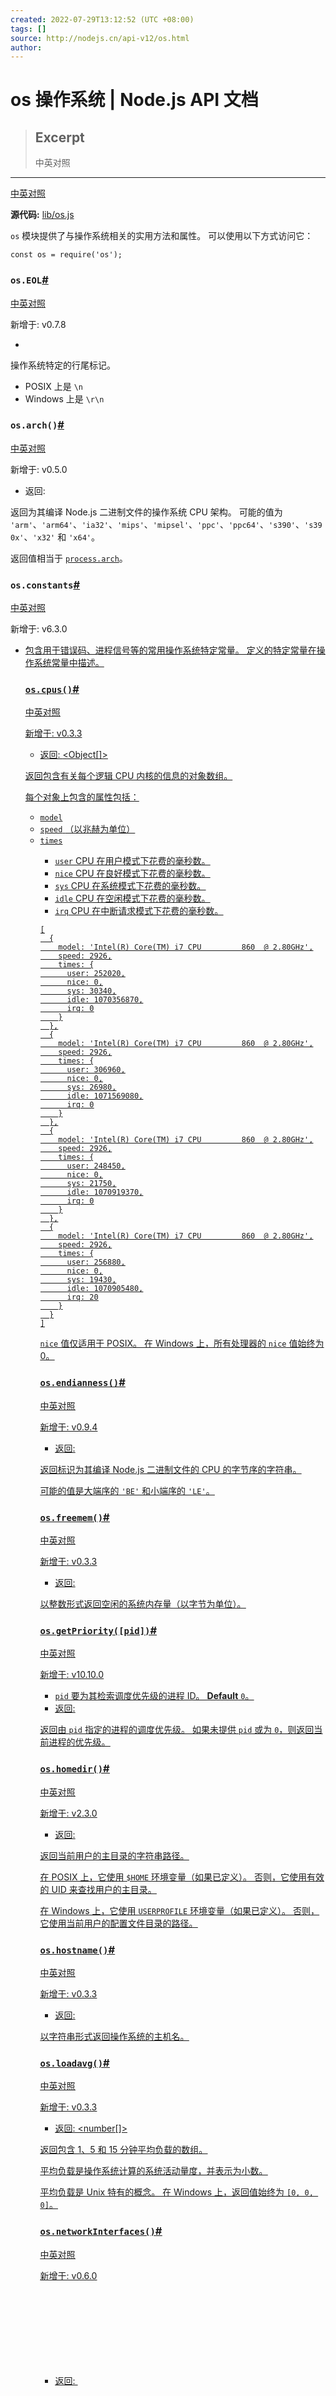 ```yaml
---
created: 2022-07-29T13:12:52 (UTC +08:00)
tags: []
source: http://nodejs.cn/api-v12/os.html
author: 
---
```


# os 操作系统 | Node.js API 文档

> ## Excerpt
> 中英对照

---
[中英对照](http://nodejs.cn/api-v12/os/os.html)

**源代码:** [lib/os.js](https://github.com/nodejs/node/blob/v12.22.12/lib/os.js)

`os` 模块提供了与操作系统相关的实用方法和属性。 可以使用以下方式访问它：

```
const os = require('os');
```

### `os.EOL`[#](http://nodejs.cn/api-v12/os.html#oseol)

[中英对照](http://nodejs.cn/api-v12/os/os_eol.html)

新增于: v0.7.8

-   [<string>](http://url.nodejs.cn/9Tw2bK)

操作系统特定的行尾标记。

-   POSIX 上是 `\n`
-   Windows 上是 `\r\n`

### `os.arch()`[#](http://nodejs.cn/api-v12/os.html#osarch)

[中英对照](http://nodejs.cn/api-v12/os/os_arch.html)

新增于: v0.5.0

-   返回: [<string>](http://url.nodejs.cn/9Tw2bK)

返回为其编译 Node.js 二进制文件的操作系统 CPU 架构。 可能的值为 `'arm'`、`'arm64'`、`'ia32'`、`'mips'`、`'mipsel'`、`'ppc'`、`'ppc64'`、`'s390'`、`'s390x'`、`'x32'` 和 `'x64'`。

返回值相当于 [`process.arch`](http://nodejs.cn/api-v12/process.html#process_process_arch)。

### `os.constants`[#](http://nodejs.cn/api-v12/os.html#osconstants)

[中英对照](http://nodejs.cn/api-v12/os/os_constants.html)

新增于: v6.3.0

-   [<Object>](http://url.nodejs.cn/jzn6Ao)

包含用于错误码、进程信号等的常用操作系统特定常量。 定义的特定常量在[操作系统常量](http://nodejs.cn/api-v12/os.html#os_os_constants_1)中描述。

### `os.cpus()`[#](http://nodejs.cn/api-v12/os.html#oscpus)

[中英对照](http://nodejs.cn/api-v12/os/os_cpus.html)

新增于: v0.3.3

-   返回: [<Object\[\]>](http://url.nodejs.cn/jzn6Ao)

返回包含有关每个逻辑 CPU 内核的信息的对象数组。

每个对象上包含的属性包括：

-   `model` [<string>](http://url.nodejs.cn/9Tw2bK)
-   `speed` [<number>](http://url.nodejs.cn/SXbo1v) （以兆赫为单位）
-   `times` [<Object>](http://url.nodejs.cn/jzn6Ao)
    -   `user` [<number>](http://url.nodejs.cn/SXbo1v) CPU 在用户模式下花费的毫秒数。
    -   `nice` [<number>](http://url.nodejs.cn/SXbo1v) CPU 在良好模式下花费的毫秒数。
    -   `sys` [<number>](http://url.nodejs.cn/SXbo1v) CPU 在系统模式下花费的毫秒数。
    -   `idle` [<number>](http://url.nodejs.cn/SXbo1v) CPU 在空闲模式下花费的毫秒数。
    -   `irq` [<number>](http://url.nodejs.cn/SXbo1v) CPU 在中断请求模式下花费的毫秒数。

```
[
  {
    model: 'Intel(R) Core(TM) i7 CPU         860  @ 2.80GHz',
    speed: 2926,
    times: {
      user: 252020,
      nice: 0,
      sys: 30340,
      idle: 1070356870,
      irq: 0
    }
  },
  {
    model: 'Intel(R) Core(TM) i7 CPU         860  @ 2.80GHz',
    speed: 2926,
    times: {
      user: 306960,
      nice: 0,
      sys: 26980,
      idle: 1071569080,
      irq: 0
    }
  },
  {
    model: 'Intel(R) Core(TM) i7 CPU         860  @ 2.80GHz',
    speed: 2926,
    times: {
      user: 248450,
      nice: 0,
      sys: 21750,
      idle: 1070919370,
      irq: 0
    }
  },
  {
    model: 'Intel(R) Core(TM) i7 CPU         860  @ 2.80GHz',
    speed: 2926,
    times: {
      user: 256880,
      nice: 0,
      sys: 19430,
      idle: 1070905480,
      irq: 20
    }
  }
]
```

`nice` 值仅适用于 POSIX。 在 Windows 上，所有处理器的 `nice` 值始终为 0。

### `os.endianness()`[#](http://nodejs.cn/api-v12/os.html#osendianness)

[中英对照](http://nodejs.cn/api-v12/os/os_endianness.html)

新增于: v0.9.4

-   返回: [<string>](http://url.nodejs.cn/9Tw2bK)

返回标识为其编译 Node.js 二进制文件的 CPU 的字节序的字符串。

可能的值是大端序的 `'BE'` 和小端序的 `'LE'`。

### `os.freemem()`[#](http://nodejs.cn/api-v12/os.html#osfreemem)

[中英对照](http://nodejs.cn/api-v12/os/os_freemem.html)

新增于: v0.3.3

-   返回: [<integer>](http://url.nodejs.cn/SXbo1v)

以整数形式返回空闲的系统内存量（以字节为单位）。

### `os.getPriority([pid])`[#](http://nodejs.cn/api-v12/os.html#osgetprioritypid)

[中英对照](http://nodejs.cn/api-v12/os/os_getpriority_pid.html)

新增于: v10.10.0

-   `pid` [<integer>](http://url.nodejs.cn/SXbo1v) 要为其检索调度优先级的进程 ID。 **Default** `0`。
-   返回: [<integer>](http://url.nodejs.cn/SXbo1v)

返回由 `pid` 指定的进程的调度优先级。 如果未提供 `pid` 或为 `0`，则返回当前进程的优先级。

### `os.homedir()`[#](http://nodejs.cn/api-v12/os.html#oshomedir)

[中英对照](http://nodejs.cn/api-v12/os/os_homedir.html)

新增于: v2.3.0

-   返回: [<string>](http://url.nodejs.cn/9Tw2bK)

返回当前用户的主目录的字符串路径。

在 POSIX 上，它使用 `$HOME` 环境变量（如果已定义）。 否则，它使用[有效的 UID](http://url.nodejs.cn/qnvwQK) 来查找用户的主目录。

在 Windows 上，它使用 `USERPROFILE` 环境变量（如果已定义）。 否则，它使用当前用户的配置文件目录的路径。

### `os.hostname()`[#](http://nodejs.cn/api-v12/os.html#oshostname)

[中英对照](http://nodejs.cn/api-v12/os/os_hostname.html)

新增于: v0.3.3

-   返回: [<string>](http://url.nodejs.cn/9Tw2bK)

以字符串形式返回操作系统的主机名。

### `os.loadavg()`[#](http://nodejs.cn/api-v12/os.html#osloadavg)

[中英对照](http://nodejs.cn/api-v12/os/os_loadavg.html)

新增于: v0.3.3

-   返回: [<number\[\]>](http://url.nodejs.cn/SXbo1v)

返回包含 1、5 和 15 分钟平均负载的数组。

平均负载是操作系统计算的系统活动量度，并表示为小数。

平均负载是 Unix 特有的概念。 在 Windows 上，返回值始终为 `[0, 0, 0]`。

### `os.networkInterfaces()`[#](http://nodejs.cn/api-v12/os.html#osnetworkinterfaces)

[中英对照](http://nodejs.cn/api-v12/os/os_networkinterfaces.html)

新增于: v0.6.0

-   返回: [<Object>](http://url.nodejs.cn/jzn6Ao)

返回包含已分配网络地址的网络接口的对象。

返回对象上的每个键都标识一个网络接口。 关联的值是每个对象描述一个分配的网络地址的对象数组。

分配的网络地址对象上可用的属性包括：

-   `address` [<string>](http://url.nodejs.cn/9Tw2bK) 分配的 IPv4 或 IPv6 地址
-   `netmask` [<string>](http://url.nodejs.cn/9Tw2bK) IPv4 或 IPv6 网络掩码
-   `family` [<string>](http://url.nodejs.cn/9Tw2bK) `IPv4` 或 `IPv6`
-   `mac` [<string>](http://url.nodejs.cn/9Tw2bK) 网络接口的 MAC 地址
-   `internal` [<boolean>](http://url.nodejs.cn/jFbvuT) 如果网络接口是不能远程访问的环回或类似接口，则为 `true`；否则为 `false`
-   `scopeid` [<number>](http://url.nodejs.cn/SXbo1v) 数字的 IPv6 范围 ID（仅在 `family` 为 `IPv6` 时指定）
-   `cidr` [<string>](http://url.nodejs.cn/9Tw2bK) 使用 CIDR 表示法的路由前缀分配的 IPv4 或 IPv6 地址。 如果 `netmask` 无效，则此属性设置为 `null`。

```
{
  lo: [
    {
      address: '127.0.0.1',
      netmask: '255.0.0.0',
      family: 'IPv4',
      mac: '00:00:00:00:00:00',
      internal: true,
      cidr: '127.0.0.1/8'
    },
    {
      address: '::1',
      netmask: 'ffff:ffff:ffff:ffff:ffff:ffff:ffff:ffff',
      family: 'IPv6',
      mac: '00:00:00:00:00:00',
      scopeid: 0,
      internal: true,
      cidr: '::1/128'
    }
  ],
  eth0: [
    {
      address: '192.168.1.108',
      netmask: '255.255.255.0',
      family: 'IPv4',
      mac: '01:02:03:0a:0b:0c',
      internal: false,
      cidr: '192.168.1.108/24'
    },
    {
      address: 'fe80::a00:27ff:fe4e:66a1',
      netmask: 'ffff:ffff:ffff:ffff::',
      family: 'IPv6',
      mac: '01:02:03:0a:0b:0c',
      scopeid: 1,
      internal: false,
      cidr: 'fe80::a00:27ff:fe4e:66a1/64'
    }
  ]
}
```

### `os.platform()`[#](http://nodejs.cn/api-v12/os.html#osplatform)

[中英对照](http://nodejs.cn/api-v12/os/os_platform.html)

新增于: v0.5.0

-   返回: [<string>](http://url.nodejs.cn/9Tw2bK)

返回标识操作系统平台的字符串。 该值在编译时设置。 可能的值为 `'aix'`、`'darwin'`、`'freebsd'`、`'linux'`、`'openbsd'`、`'sunos'` 和 `'win32'`。

返回值相当于 [`process.platform`](http://nodejs.cn/api-v12/process.html#process_process_platform)。

如果 Node.js 是在安卓操作系统上构建的，则也可能返回值 `'android'`。 [安卓支持是实验的](http://url.nodejs.cn/4Wkt3D)。

### `os.release()`[#](http://nodejs.cn/api-v12/os.html#osrelease)

[中英对照](http://nodejs.cn/api-v12/os/os_release.html)

新增于: v0.3.3

-   返回: [<string>](http://url.nodejs.cn/9Tw2bK)

以字符串形式返回操作系统。

在 POSIX 系统上，操作系统版本是通过调用 [`uname(3)`](http://url.nodejs.cn/JL5KHm) 来确定的。 在 Windows 上，使用 `GetVersionExW()`。 有关更多信息，请参阅 [https://en.wikipedia.org/wiki/Uname#Examples](https://en.wikipedia.org/wiki/Uname#Examples)。

### `os.setPriority([pid, ]priority)`[#](http://nodejs.cn/api-v12/os.html#ossetprioritypid-priority)

[中英对照](http://nodejs.cn/api-v12/os/os_setpriority_pid_priority.html)

新增于: v10.10.0

-   `pid` [<integer>](http://url.nodejs.cn/SXbo1v) 要为其设置调度优先级的进程 ID。 **Default** `0`。
-   `priority` [<integer>](http://url.nodejs.cn/SXbo1v) 分配给进程的调度优先级。

尝试为 `pid` 指定的进程设置调度优先级。 如果未提供 `pid` 或为 `0`，则使用当前进程的进程 ID。

`priority` 输入必须是 `-20`（高优先级）和 `19`（低优先级）之间的整数。 由于 Unix 优先级和 Windows 优先级之间的差异，`priority` 映射到 `os.constants.priority` 中的六个优先级常量之一。 当检索进程优先级时，此范围映射可能会导致返回值在 Windows 上略有不同。 为避免混淆，请将 `priority` 设置为优先级常量之一。

在 Windows 上，将优先级设置为 `PRIORITY_HIGHEST` 需要提升用户权限。 否则设置的优先级将被静默地降低到 `PRIORITY_HIGH`。

### `os.tmpdir()`[#](http://nodejs.cn/api-v12/os.html#ostmpdir)

[中英对照](http://nodejs.cn/api-v12/os/os_tmpdir.html)

-   返回: [<string>](http://url.nodejs.cn/9Tw2bK)

以字符串形式返回操作系统默认的临时文件的目录。

### `os.totalmem()`[#](http://nodejs.cn/api-v12/os.html#ostotalmem)

[中英对照](http://nodejs.cn/api-v12/os/os_totalmem.html)

新增于: v0.3.3

-   返回: [<integer>](http://url.nodejs.cn/SXbo1v)

以整数形式返回系统内存总量（以字节为单位）。

### `os.type()`[#](http://nodejs.cn/api-v12/os.html#ostype)

[中英对照](http://nodejs.cn/api-v12/os/os_type.html)

新增于: v0.3.3

-   返回: [<string>](http://url.nodejs.cn/9Tw2bK)

返回 [`uname(3)`](http://url.nodejs.cn/JL5KHm) 返回的操作系统名称。 例如，它在 Linux 上返回 `'Linux'`，在 macOS 上返回 `'Darwin'`，在 Windows 上返回 `'Windows_NT'`。

有关在各种操作系统上运行 [`uname(3)`](http://url.nodejs.cn/JL5KHm) 的输出的其他信息，请参阅 [https://en.wikipedia.org/wiki/Uname#Examples](https://en.wikipedia.org/wiki/Uname#Examples)。

### `os.uptime()`[#](http://nodejs.cn/api-v12/os.html#osuptime)

[中英对照](http://nodejs.cn/api-v12/os/os_uptime.html)

-   返回: [<integer>](http://url.nodejs.cn/SXbo1v)

以秒为单位返回系统正常运行时间。

### `os.userInfo([options])`[#](http://nodejs.cn/api-v12/os.html#osuserinfooptions)

[中英对照](http://nodejs.cn/api-v12/os/os_userinfo_options.html)

新增于: v6.0.0

-   `options` [<Object>](http://url.nodejs.cn/jzn6Ao)
    -   `encoding` [<string>](http://url.nodejs.cn/9Tw2bK) 用于解释结果字符串的字符编码。 如果 `encoding` 设置为 `'buffer'`，则 `username`、`shell` 和 `homedir` 的值将是 `Buffer` 实例。 **默认值:** `'utf8'`。
-   返回: [<Object>](http://url.nodejs.cn/jzn6Ao)

返回有关当前有效用户的信息。 在 POSIX 平台上，这通常是密码文件的子集。 返回的对象包括 `username`、`uid`、`gid`、`shell` 和 `homedir`。 在 Windows 上，`uid` 和 `gid` 字段是 `-1`，而 `shell` 是 `null`。

`os.userInfo()` 返回的 `homedir` 的值由操作系统提供。 这与 `os.homedir()` 的结果不同，后者在回退到操作系统响应之前查询主目录的环境变量。

如果用户没有 `username` 或 `homedir`，则抛出 [`SystemError`](http://nodejs.cn/api-v12/errors.html#errors_class_systemerror)。

### `os.version()`[#](http://nodejs.cn/api-v12/os.html#osversion)

[中英对照](http://nodejs.cn/api-v12/os/os_version.html)

新增于: v12.17.0

-   返回 [<string>](http://url.nodejs.cn/9Tw2bK)

返回标识内核版本的字符串。

在 POSIX 系统上，操作系统版本是通过调用 [`uname(3)`](http://url.nodejs.cn/JL5KHm) 来确定的。 在 Windows 上，使用 `RtlGetVersion()`，如果不可用，则将使用 `GetVersionExW()`。 有关更多信息，请参阅 [https://en.wikipedia.org/wiki/Uname#Examples](https://en.wikipedia.org/wiki/Uname#Examples)。

### 操作系统常量[#](http://nodejs.cn/api-v12/os.html#os-constants)

[中英对照](http://nodejs.cn/api-v12/os/os_constants_1.html)

以下常量由 `os.constants` 导出。

并非所有常量都适用于每个操作系统。

#### 信号常量[#](http://nodejs.cn/api-v12/os.html#signal-constants)

[中英对照](http://nodejs.cn/api-v12/os/signal_constants.html)

以下信号常量由 `os.constants.signals` 导出。

| 常量 | 描述 |
| --- | --- |
| `SIGHUP` | 发送以指示控制终端何时关闭或父进程退出。 |
| `SIGINT` |  |
| `SIGQUIT` | 发送以指示用户何时希望终止进程并执行核心转储。 |
| `SIGILL` | 发送给进程以通知其已尝试执行非法、格式错误、未知、或特权指令。 |
| `SIGTRAP` | 发生异常时发送给进程。 |
| `SIGABRT` | 发送给进程以请求其中止。 |
| `SIGIOT` | `SIGABRT` 的同义词 |
| `SIGBUS` | 发送给进程以通知其已导致总线错误。 |
| `SIGFPE` | 发送给进程以通知其执行了非法的算术运算。 |
| `SIGKILL` | 发送给进程以立即终止其。 |
| `SIGUSR1` `SIGUSR2` | 发送给进程以识别用户定义的条件。 |
| `SIGSEGV` | 发送给进程以通知分段错误。 |
| `SIGPIPE` | 当进程尝试写入断开的管道时发送给进程。 |
| `SIGALRM` | 当系统定时器结束时发送给进程。 |
| `SIGTERM` | 发送给进程以请求终止。 |
| `SIGCHLD` | 当子进程终止时发送给进程。 |
| `SIGSTKFLT` | 发送给进程以指示协处理器上的堆栈错误。 |
| `SIGCONT` | 发送以指示操作系统继续暂停的进程。 |
| `SIGSTOP` | 发送以指示操作系统停止进程。 |
| `SIGTSTP` | 发送给进程以请求停止。 |
| `SIGBREAK` | 发送以指示用户何时希望中断进程。 |
| `SIGTTIN` | 在后台从终端读取时发送给进程。 |
| `SIGTTOU` | 在后台写入终端时发送给进程。 |
| `SIGURG` | 当套接字有紧急数据要读取时发送给进程。 |
| `SIGXCPU` | 当进程超过其 CPU 使用限制时发送给进程。 |
| `SIGXFSZ` | 当文件增长超过允许的最大值时发送给进程。 |
| `SIGVTALRM` | 当虚拟定时器已过时时发送给进程。 |
| `SIGPROF` | 当系统定时器已过时发送给进程。 |
| `SIGWINCH` | 当控制终端改变其大小时发送给进程。 |
| `SIGIO` | 当 I/O 可用时发送给进程。 |
| `SIGPOLL` | `SIGIO` 的同义词 |
| `SIGLOST` | 当文件锁丢失时发送给进程。 |
| `SIGPWR` | 发送给进程以通知电源故障。 |
| `SIGINFO` | `SIGPWR` 的同义词 |
| `SIGSYS` | 发送给进程以通知错误的参数。 |
| `SIGUNUSED` | `SIGSYS` 的同义词 |

#### 错误常量[#](http://nodejs.cn/api-v12/os.html#error-constants)

[中英对照](http://nodejs.cn/api-v12/os/error_constants.html)

以下错误常量由 `os.constants.errno` 导出。

##### POSIX 错误常量[#](http://nodejs.cn/api-v12/os.html#posix-error-constants)

[中英对照](http://nodejs.cn/api-v12/os/posix_error_constants.html)

| 常量 | 描述 |
| --- | --- |
| `E2BIG` | 表示参数列表比预期长。 |
| `EACCES` | 表示操作没有足够的权限。 |
| `EADDRINUSE` | 表示该网络地址已被使用。 |
| `EADDRNOTAVAIL` | 表示该网络地址当前不可用。 |
| `EAFNOSUPPORT` | 表示不支持网络地址族。 |
| `EAGAIN` | 表示没有可用数据，稍后再试操作。 |
| `EALREADY` | 指示套接字已经有正在进行的挂起连接。 |
| `EBADF` | 表示文件描述符无效。 |
| `EBADMSG` | 表示无效的数据消息。 |
| `EBUSY` | 表示设备或资源繁忙。 |
| `ECANCELED` | 表示操作被取消。 |
| `ECHILD` | 表示没有子进程。 |
| `ECONNABORTED` | 表示网络连接已中止。 |
| `ECONNREFUSED` | 表示网络连接已被拒绝。 |
| `ECONNRESET` | 表示网络连接已重置。 |
| `EDEADLK` | 表示避免了资源死锁。 |
| `EDESTADDRREQ` | 表示需要目标地址。 |
| `EDOM` | 表示参数超出了函数的域。 |
| `EDQUOT` | 表示已超出磁盘配额。 |
| `EEXIST` | 表示文件已经存在。 |
| `EFAULT` | 指示无效的指针地址。 |
| `EFBIG` | 表示文件过大。 |
| `EHOSTUNREACH` | 表示主机不可达。 |
| `EIDRM` | 表示该标识符已被删除。 |
| `EILSEQ` | 指示非法字节序列。 |
| `EINPROGRESS` | 表示操作已经在进行中。 |
| `EINTR` | 表示函数调用被中断。 |
| `EINVAL` | 表示提供了无效的参数。 |
| `EIO` | 表示未指定的 I/O 错误。 |
| `EISCONN` | 表示套接字已连接。 |
| `EISDIR` | 表示路径是目录。 |
| `ELOOP` | 表示路径中的符号链接级别过多。 |
| `EMFILE` | 表示打开的文件太多。 |
| `EMLINK` | 表示文件的硬链接过多。 |
| `EMSGSIZE` | 表示提供的消息太长。 |
| `EMULTIHOP` | 表示已尝试多跳。 |
| `ENAMETOOLONG` | 表示文件名太长。 |
| `ENETDOWN` | 表示网络已关闭。 |
| `ENETRESET` | 表示连接已被网络中止。 |
| `ENETUNREACH` | 表示网络不可达。 |
| `ENFILE` | 表示系统中打开的文件过多。 |
| `ENOBUFS` | 表示没有可用的缓冲区空间。 |
| `ENODATA` | 表示流头读取队列上没有可用的消息。 |
| `ENODEV` | 表示没有这样的设备。 |
| `ENOENT` | 表示没有这样的文件或目录。 |
| `ENOEXEC` | 表示 exec 格式错误。 |
| `ENOLCK` | 表示没有可用的锁。 |
| `ENOLINK` | 表示链接已被切断。 |
| `ENOMEM` | 表示空间不足。 |
| `ENOMSG` | 表示没有所需类型的消息。 |
| `ENOPROTOOPT` | 表示给定的协议不可用。 |
| `ENOSPC` | 表示设备上没有可用空间。 |
| `ENOSR` | 表示没有可用的流资源。 |
| `ENOSTR` | 表示给定的资源不是流。 |
| `ENOSYS` | 表示功能尚未实现。 |
| `ENOTCONN` | 表示套接字未连接。 |
| `ENOTDIR` | 表示路径不是目录。 |
| `ENOTEMPTY` | 表示目录不为空。 |
| `ENOTSOCK` | 表示给定的条目不是套接字。 |
| `ENOTSUP` | 表示不支持给定的操作。 |
| `ENOTTY` | 表示不适当的 I/O 控制操作。 |
| `ENXIO` | 表示没有这样的设备或地址。 |
| `EOPNOTSUPP` | 表示套接字不支持某个操作。 尽管 `ENOTSUP` 和 `EOPNOTSUPP` 在 Linux 上具有相同的值，但根据 POSIX.1，这些错误值应该是不同的。 |
| `EOVERFLOW` | 表示值太大而无法存储在给定的数据类型中。 |
| `EPERM` | 表示不允许该操作。 |
| `EPIPE` | 表示管道破损。 |
| `EPROTO` | 表示协议错误。 |
| `EPROTONOSUPPORT` | 表示不支持协议。 |
| `EPROTOTYPE` | 标识套接字的错误协议类型。 |
| `ERANGE` | 表示结果过大。 |
| `EROFS` | 表示文件系统是只读的。 |
| `ESPIPE` | 指示无效的查找操作。 |
| `ESRCH` | 表示没有这样的进程。 |
| `ESTALE` | 表示文件句柄已过时。 |
| `ETIME` | 表示过期的定时器。 |
| `ETIMEDOUT` | 表示连接超时。 |
| `ETXTBSY` | 表示文本文件繁忙。 |
| `EWOULDBLOCK` | 表示操作会阻塞。 |
| `EXDEV` | 表示链接不正确。 |

##### Windows 特有的错误常量[#](http://nodejs.cn/api-v12/os.html#windows-specific-error-constants)

[中英对照](http://nodejs.cn/api-v12/os/windows_specific_error_constants.html)

以下错误码特定于 Windows 操作系统。

| 常量 | 描述 |
| --- | --- |
| `WSAEINTR` | 表示中断的函数调用。 |
| `WSAEBADF` | 表示无效的文件句柄。 |
| `WSAEACCES` | 表示权限不足，无法完成操作。 |
| `WSAEFAULT` | 指示无效的指针地址。 |
| `WSAEINVAL` | 表示传入了无效参数。 |
| `WSAEMFILE` | 表示打开的文件太多。 |
| `WSAEWOULDBLOCK` | 表示资源暂时不可用。 |
| `WSAEINPROGRESS` | 指示当前正在进行的操作。 |
| `WSAEALREADY` | 表示操作已经在进行中。 |
| `WSAENOTSOCK` | 表示该资源不是套接字。 |
| `WSAEDESTADDRREQ` | 表示需要目标地址。 |
| `WSAEMSGSIZE` | 表示消息大小太长。 |
| `WSAEPROTOTYPE` | 指示套接字的错误协议类型。 |
| `WSAENOPROTOOPT` | 表示错误的协议选项。 |
| `WSAEPROTONOSUPPORT` | 表示不支持该协议。 |
| `WSAESOCKTNOSUPPORT` | 表示不支持该套接字类型。 |
| `WSAEOPNOTSUPP` | 表示不支持该操作。 |
| `WSAEPFNOSUPPORT` | 表示不支持该协议族。 |
| `WSAEAFNOSUPPORT` | 表示不支持该地址族。 |
| `WSAEADDRINUSE` | 表示该网络地址已被使用。 |
| `WSAEADDRNOTAVAIL` | 表示网络地址不可用。 |
| `WSAENETDOWN` | 表示网络已关闭。 |
| `WSAENETUNREACH` | 表示网络不可达。 |
| `WSAENETRESET` | 表示网络连接已重置。 |
| `WSAECONNABORTED` | 表示连接已中止。 |
| `WSAECONNRESET` | 表示连接已被对端重置。 |
| `WSAENOBUFS` | 表示没有可用的缓冲区空间。 |
| `WSAEISCONN` | 表示套接字已经连接。 |
| `WSAENOTCONN` | 表示套接字未连接。 |
| `WSAESHUTDOWN` | 表示套接字关闭后无法发送数据。 |
| `WSAETOOMANYREFS` | 表示引用过多。 |
| `WSAETIMEDOUT` | 表示连接超时。 |
| `WSAECONNREFUSED` | 表示连接已被拒绝。 |
| `WSAELOOP` | 表示无法翻译名称。 |
| `WSAENAMETOOLONG` | 表示名称太长。 |
| `WSAEHOSTDOWN` | 表示网络主机已关闭。 |
| `WSAEHOSTUNREACH` | 表示没有到网络主机的路由。 |
| `WSAENOTEMPTY` | 表示目录不为空。 |
| `WSAEPROCLIM` | 表示进程过多。 |
| `WSAEUSERS` | 表示已超出用户配额。 |
| `WSAEDQUOT` | 表示已超出磁盘配额。 |
| `WSAESTALE` | 表示陈旧的文件句柄引用。 |
| `WSAEREMOTE` | 表示该条目是远程的。 |
| `WSASYSNOTREADY` | 表示网络子系统没有准备好。 |
| `WSAVERNOTSUPPORTED` | 表示 `winsock.dll` 版本超出范围。 |
| `WSANOTINITIALISED` | 表示尚未成功执行 WSAStartup。 |
| `WSAEDISCON` | 表示正在进行正常关闭。 |
| `WSAENOMORE` | 表示没有更多的结果。 |
| `WSAECANCELLED` | 表示操作已被取消。 |
| `WSAEINVALIDPROCTABLE` | 表示过程调用表无效。 |
| `WSAEINVALIDPROVIDER` | 表示无效的服务提供者。 |
| `WSAEPROVIDERFAILEDINIT` | 表示服务提供者初始化失败。 |
| `WSASYSCALLFAILURE` | 表示系统调用失败。 |
| `WSASERVICE_NOT_FOUND` | 表示未找到服务。 |
| `WSATYPE_NOT_FOUND` | 表示未找到类类型。 |
| `WSA_E_NO_MORE` | 表示没有更多的结果。 |
| `WSA_E_CANCELLED` | 表示调用已取消。 |
| `WSAEREFUSED` | 表示数据库查询被拒绝。 |

#### dlopen 常量[#](http://nodejs.cn/api-v12/os.html#dlopen-constants)

[中英对照](http://nodejs.cn/api-v12/os/dlopen_constants.html)

如果在操作系统上可用，则在 `os.constants.dlopen` 中导出以下常量。 有关详细信息，请参阅 [`dlopen(3)`](http://url.nodejs.cn/K8AVEi)。

| 常量 | 描述 |
| --- | --- |
| `RTLD_LAZY` | 执行延迟绑定。 Node.js 默认设置这个标志。 |
| `RTLD_NOW` | 在 dlopen(3) 返回之前解析库中所有未定义的符号。 |
| `RTLD_GLOBAL` | 库定义的符号将可用于随后加载的库的符号解析。 |
| `RTLD_LOCAL` | `RTLDGLOBAL` 的反义。 如果未指定任何标志，则这是默认行为。 |
| `RTLD_DEEPBIND` | 使自包含库优先使用自己的符号而不是来自先前加载的库的符号。 |

#### 优先级常量[#](http://nodejs.cn/api-v12/os.html#priority-constants)

[中英对照](http://nodejs.cn/api-v12/os/priority_constants.html)

新增于: v10.10.0

以下进程调度常量由 `os.constants.priority` 导出。

| 常量 | 描述 |
| --- | --- |
| `PRIORITY_LOW` | 最低的进程调度优先级。 这对应于 Windows 上的 `IDLEPRIORITYCLASS`，以及所有其他平台上的 `19` 的值。 |
| `PRIORITY_BELOW_NORMAL` | 进程调度优先级高于 `PRIORITYLOW` 和低于 `PRIORITYNORMAL`。 这对应于 Windows 上的 `BELOWNORMALPRIORITYCLASS`，以及所有其他平台上的 `10` 的值。 |
| `PRIORITY_NORMAL` | 默认的进程调度优先级。 这对应于 Windows 上的 `NORMALPRIORITYCLASS`，以及所有其他平台上的 `0` 的值。 |
| `PRIORITY_ABOVE_NORMAL` | 进程调度优先级高于 `PRIORITYNORMAL` 和低于 `PRIORITYHIGH`。 这对应于 Windows 上的 `ABOVENORMALPRIORITYCLASS`，以及所有其他平台上的 `-7` 的值。 |
| `PRIORITY_HIGH` | 进程调度优先级高于 `PRIORITYABOVENORMAL` 和低于 `PRIORITYHIGHEST`。 这对应于 Windows 上的 `HIGHPRIORITYCLASS`，以及所有其他平台上的 `-14` 的值。 |
| `PRIORITY_HIGHEST` | 最高的进程调度优先级。 这对应于 Windows 上的 `REALTIMEPRIORITYCLASS`，以及所有其他平台上的 `-20` 的值。 |

#### libuv 常量[#](http://nodejs.cn/api-v12/os.html#libuv-constants)

[中英对照](http://nodejs.cn/api-v12/os/libuv_constants.html)

| 常量 | 描述 |
| --- | --- |
| `UV_UDP_REUSEADDR` |  |
